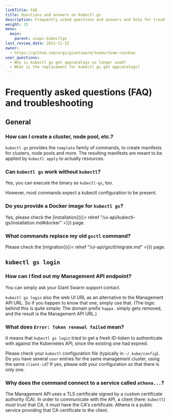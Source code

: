 ```yaml
---
linkTitle: FAQ
title: Questions and answers on kubectl gs
description: Frequently asked questions and answers and help for troubleshooting around `kubectl gs`.
weight: 15
menu:
  main:
    parent: uiapi-kubectlgs
last_review_date: 2021-11-22
owner:
  - https://github.com/orgs/giantswarm/teams/team-rainbow
user_questions:
  - Why is kubectl gs get appcatalogs no longer used?
  - What is the replacement for kubectl gs get appcatalogs?
---
```


# Frequently asked questions (FAQ) and troubleshooting

## General

### How can I create a cluster, node pool, etc.?

`kubectl gs` provides the `template` family of commands, to create manifests for clusters, node pools and more. The resulting manifests are meant to be applied by `kubectl apply` to actually resources.

### Can `kubectl gs` work without `kubectl`?

Yes, you can execute the binary as `kubectl-gs`, too.

However, most commands expect a kubectl configuration to be present.

### Do you provide a Docker image for `kubectl gs`?

Yes, please check the [installation]({{< relref "/ui-api/kubectl-gs/installation.md#docker" >}}) page.

### What commands replace my old `gsctl` command?

Please check the [migration]({{< relref "/ui-api/gsctl/migrate.md" >}}) page.

## `kubectl gs login`

### How can I find out my Management API endpoint?

You can simply ask your Giant Swarm support contact.

`kubectl gs login` also the web UI URL as an alternative to the Management API URL. So if you happen to know that one, simply use that. (The logic behind this is quite simple: The domain prefix `happa.` simply gets removed, and the result is the Management API URL.)

### What does `Error: Token renewal failed` mean?

It means that `kubectl gs login` tried to get a fresh ID-token to authenticate with against the Kubernetes API, since the existing one had expired.

Please check your `kubectl` configuration file (typically in `~/.kube/config`). Do you have several `user` entries for the same management cluster, using the same `client-id`? If yes, please edit your configuration so that there is only one.

### Why does the command connect to a service called `athena...`?

The Management API uses a TLS certificate signed by a custom certificate authority (CA). In order to communicate with the API, a client (here: `kubectl`) must trust that CA, it must have the CA's certificate. Athena is a public service providing that CA certificate to the client.
